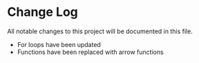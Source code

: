 # Change Log
All notable changes to this project will be documented in this file.

* For loops have been updated
* Functions have been replaced with arrow functions